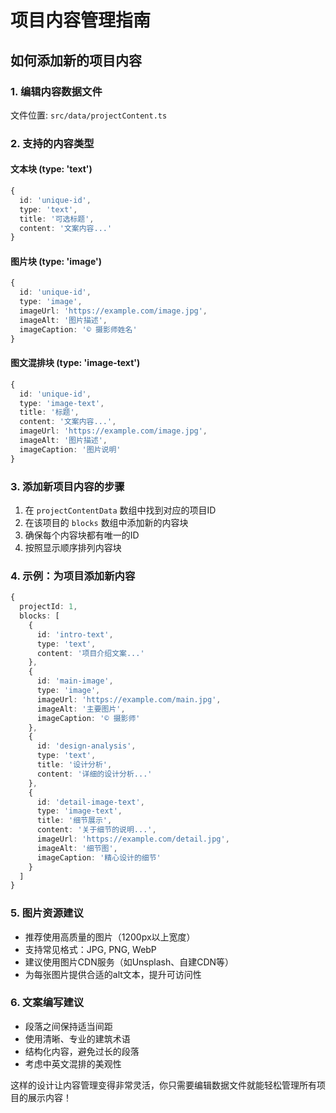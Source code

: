 # 项目内容管理指南

## 如何添加新的项目内容

### 1. 编辑内容数据文件
文件位置: `src/data/projectContent.ts`

### 2. 支持的内容类型

#### 文本块 (type: 'text')
```typescript
{
  id: 'unique-id',
  type: 'text',
  title: '可选标题',
  content: '文案内容...'
}
```

#### 图片块 (type: 'image')
```typescript
{
  id: 'unique-id',
  type: 'image',
  imageUrl: 'https://example.com/image.jpg',
  imageAlt: '图片描述',
  imageCaption: '© 摄影师姓名'
}
```

#### 图文混排块 (type: 'image-text')
```typescript
{
  id: 'unique-id',
  type: 'image-text',
  title: '标题',
  content: '文案内容...',
  imageUrl: 'https://example.com/image.jpg',
  imageAlt: '图片描述',
  imageCaption: '图片说明'
}
```

### 3. 添加新项目内容的步骤

1. 在 `projectContentData` 数组中找到对应的项目ID
2. 在该项目的 `blocks` 数组中添加新的内容块
3. 确保每个内容块都有唯一的ID
4. 按照显示顺序排列内容块

### 4. 示例：为项目添加新内容

```typescript
{
  projectId: 1,
  blocks: [
    {
      id: 'intro-text',
      type: 'text',
      content: '项目介绍文案...'
    },
    {
      id: 'main-image',
      type: 'image',
      imageUrl: 'https://example.com/main.jpg',
      imageAlt: '主要图片',
      imageCaption: '© 摄影师'
    },
    {
      id: 'design-analysis',
      type: 'text',
      title: '设计分析',
      content: '详细的设计分析...'
    },
    {
      id: 'detail-image-text',
      type: 'image-text',
      title: '细节展示',
      content: '关于细节的说明...',
      imageUrl: 'https://example.com/detail.jpg',
      imageAlt: '细节图',
      imageCaption: '精心设计的细节'
    }
  ]
}
```

### 5. 图片资源建议

- 推荐使用高质量的图片（1200px以上宽度）
- 支持常见格式：JPG, PNG, WebP
- 建议使用图片CDN服务（如Unsplash、自建CDN等）
- 为每张图片提供合适的alt文本，提升可访问性

### 6. 文案编写建议

- 段落之间保持适当间距
- 使用清晰、专业的建筑术语
- 结构化内容，避免过长的段落
- 考虑中英文混排的美观性

这样的设计让内容管理变得非常灵活，你只需要编辑数据文件就能轻松管理所有项目的展示内容！
